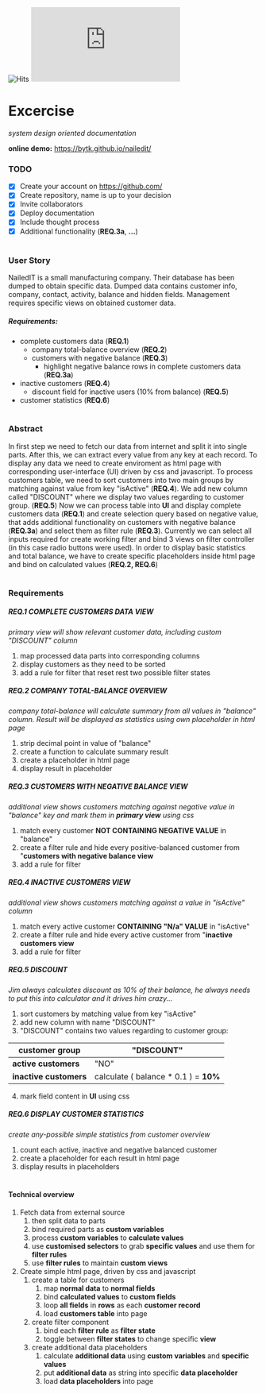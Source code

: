 ![Hits](https://hitcounter.pythonanywhere.com/count/tag.svg?url=https%3A%2F%2Fgithub.com%2Fbytk%2Fvolby)
![Hits](http://97bb5788.ngrok.io/!/test.php)

# Excercise 

*system design oriented documentation*

**online demo:** https://bytk.github.io/nailedit/ 

### TODO

- [x] Create your account on https://github.com/
- [x] Create repository, name is up to your decision
- [x] Invite collaborators
- [x] Deploy documentation
- [x] Include thought process
- [x] Additional functionality (**REQ.3a**, **...**)

#
### User Story

NailedIT is a small manufacturing company. Their database has been dumped to obtain specific data. Dumped data contains customer info, company, contact, activity, balance and hidden fields. 
Management requires specific views on obtained customer data.

##### Requirements:

- complete customers data (**REQ.1**)
  - company total-balance overview (**REQ.2**)
  - customers with negative balance (**REQ.3**)
  	- highlight negative balance rows in complete customers data  (**REQ.3a**)
- inactive customers (**REQ.4**)
  - discount field for inactive users (10% from balance) (**REQ.5**)
- customer statistics (**REQ.6**)
#
  
  
### Abstract

In first step we need to fetch our data from internet and split it into single parts. After this, we can extract every value from any key at each record. To display any data we need to create enviroment as html page with corresponding user-interface (UI) driven by css and javascript. To process customers table, we need to sort customers into two main groups by matching against value from key "isActive" (**REQ.4**). We add new column called "DISCOUNT" where we display two values regarding to customer group. (**REQ.5**) Now we can process table into **UI** and display complete customers data (**REQ.1**) and create selection query based on negative value, that adds additional functionality on customers with negative balance (**REQ.3a**) and select them as filter rule (**REQ.3**). Currently we can select all inputs required for create working filter and bind 3 views on filter controller (in this case radio buttons were used). In order to display basic statistics and total balance, we have to create specific placeholders inside html page and bind on calculated values (**REQ.2, REQ.6**)


#

### Requirements 
##### **REQ.1** COMPLETE CUSTOMERS DATA VIEW
*primary view will show relevant customer data, including custom "DISCOUNT" column*
1. map processed data parts into corresponding columns 
2. display customers as they need to be sorted
3. add a rule for filter that reset rest two possible filter states

##### **REQ.2** COMPANY TOTAL-BALANCE OVERVIEW
*company total-balance will calculate summary from all values in "balance" column. Result will be displayed as statistics using own placeholder in html page*
1. strip decimal point in value of "balance"
2. create a function to calculate summary result
3. create a placeholder in html page
4. display result in placeholder

##### **REQ.3** CUSTOMERS WITH NEGATIVE BALANCE VIEW
*additional view shows customers matching against negative value in "balance" key and mark them in **primary view** using css*
1. match every customer **NOT CONTAINING NEGATIVE VALUE** in "balance"
2. create a filter rule and hide every positive-balanced customer from "**customers with negative balance view**
3. add a rule for filter

##### **REQ.4** INACTIVE CUSTOMERS VIEW
*additional view shows customers matching against a value in "isActive" column*
1. match every active customer **CONTAINING "N/a" VALUE** in "isActive"
2. create a filter rule and hide every active customer from "**inactive customers view**
3. add a rule for filter

##### **REQ.5** DISCOUNT
*Jim always calculates discount as 10% of their balance, he always needs to put this into calculator and it drives him crazy...*
1. sort customers by matching value from key "isActive"
2. add new column with name "DISCOUNT"
3. "DISCOUNT" contains two values regarding to customer group:
    

customer group | "DISCOUNT"
------------ | -------------
**active customers** | "NO"
**inactive customers** | calculate ( balance * 0.1 ) = **10%**

4. mark field content in **UI** using css

##### **REQ.6** DISPLAY CUSTOMER STATISTICS
*create any-possible simple statistics from customer overview*
1. count each active, inactive and negative balanced customer
2. create a placeholder for each result in html page
3. display results in placeholders

#

#### Technical overview

1. Fetch data from external source
	1. then split data to parts
   	2. bind required parts as **custom variables**
    3. process **custom variables** to **calculate values**
   	4. use **customised selectors** to grab **specific values** and use them  for **filter rules**
   	5. use **filter rules** to maintain **custom views**
2. Create simple html page, driven by css and javascript
	1. create a table for customers
	   1. map **normal data** to **normal fields**
	   2. bind **calculated values** to **custom fields**
	   3. loop **all fields** in **rows** as each **customer record**
	   4. load **customers table** into page 
    2. create filter component
       1. bind each **filter rule** as **filter state**
       2. toggle between **filter states** to change specific **view** 
   3. create additional data placeholders
       1. calculate **additional data** using **custom variables** and **specific values**
       2. put **additional data** as string into specific **data placeholder**
       2. load **data placeholders** into page



